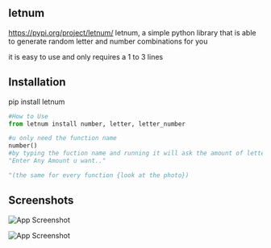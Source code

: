 ## letnum
https://pypi.org/project/letnum/
letnum, a simple python library that is able to generate random letter and number combinations for you

it is easy to use and only requires a 1 to 3 lines
## Installation

pip install letnum

```py
#How to Use
from letnum install number, letter, letter_number

#u only need the function name
number()
#by typing the fuction name and running it will ask the amount of letters.
"Enter Any Amount u want.."

"(the same for every function {look at the photo})
```

## Screenshots

![App Screenshot](https://cdn.discordapp.com/attachments/1076890796399276042/1076987830431137852/image.png)

![App Screenshot](https://cdn.discordapp.com/attachments/1076890796399276042/1076987956256059432/image.png)

